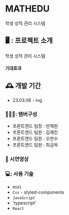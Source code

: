 # MATHEDU
학생 성적 관리 시스템

## 🖥️ : 프로젝트 소개

학생 성적 관리 시스템

#### 기대효과


## 🕰️ 개발 기간

- 23.03.06 - ing

### 🧑‍🤝‍🧑: 맴버구성
- 프론트엔드 팀장 : 반재원
- 프론트엔드 팀원 : 김재진
- 프론트엔드 팀원 : 오한수
- 프론트엔드 팀원 : 최금옥
 
### 🎥 시연영상

### 💻: 사용 기술
- `Html`
- `Css` - styled-components
- `JavaScript`
- 'typescript'
- `React` 
